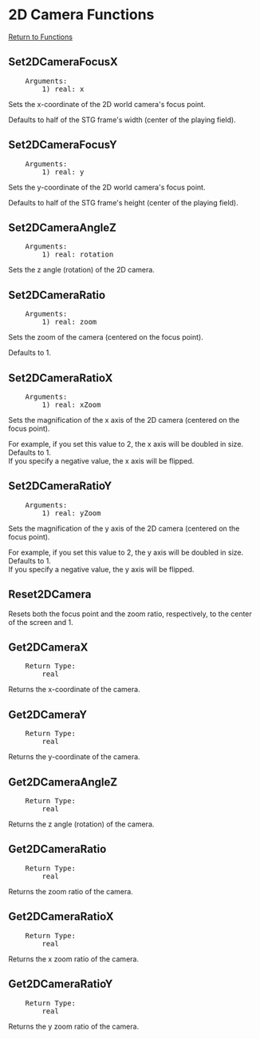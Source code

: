 ﻿# 2D Camera Functions

[Return to Functions](./docs.html)

## Set2DCameraFocusX
<pre>
    Arguments:
        1) real: x
</pre>
Sets the x-coordinate of the 2D world camera's focus point.

Defaults to half of the STG frame's width (center of the playing field).

## Set2DCameraFocusY
<pre>
    Arguments:
        1) real: y
</pre>
Sets the y-coordinate of the 2D world camera's focus point.

Defaults to half of the STG frame's height (center of the playing field).

## Set2DCameraAngleZ
<pre>
    Arguments:
        1) real: rotation
</pre>
Sets the z angle (rotation) of the 2D camera.

## Set2DCameraRatio
<pre>
    Arguments:
        1) real: zoom
</pre>
Sets the zoom of the camera (centered on the focus point).

Defaults to 1.

## Set2DCameraRatioX
<pre>
    Arguments:
        1) real: xZoom
</pre>
Sets the magnification of the x axis of the 2D camera (centered on the focus point).

For example, if you set this value to 2, the x axis will be doubled in size.\
Defaults to 1.\
If you specify a negative value, the x axis will be flipped.

## Set2DCameraRatioY
<pre>
    Arguments:
        1) real: yZoom
</pre>
Sets the magnification of the y axis of the 2D camera (centered on the focus point).

For example, if you set this value to 2, the y axis will be doubled in size.\
Defaults to 1.\
If you specify a negative value, the y axis will be flipped.

## Reset2DCamera
Resets both the focus point and the zoom ratio, respectively, to the center of the screen and 1.

## Get2DCameraX
<pre>
    Return Type:
        real
</pre>
Returns the x-coordinate of the camera.

## Get2DCameraY
<pre>
    Return Type:
        real
</pre>
Returns the y-coordinate of the camera.

## Get2DCameraAngleZ
<pre>
    Return Type:
        real
</pre>
Returns the z angle (rotation) of the camera.

## Get2DCameraRatio
<pre>
    Return Type:
        real
</pre>
Returns the zoom ratio of the camera.

## Get2DCameraRatioX
<pre>
    Return Type:
        real
</pre>
Returns the x zoom ratio of the camera.

## Get2DCameraRatioY
<pre>
    Return Type:
        real
</pre>
Returns the y zoom ratio of the camera.